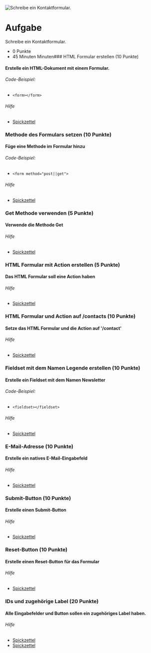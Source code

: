 ![Schreibe ein Kontaktformular.](https://techstarter.de/wp-content/uploads/2022/04/AWS_Restart_Logo_RGB.png)
# Aufgabe
Schreibe ein Kontaktformular.
* 0 Punkte
* 45 Minuten Minuten### HTML Formular erstellen (10 Punkte)
#### Erstelle ein HTML-Dokument mit einem Formular.

###### Code-Beispiel:
* `<form></form>`
###### Hilfe
* [Spickzettel](https://www.w3schools.com/html/html_forms.asp) 

### Methode des Formulars setzen (10 Punkte)
#### Füge eine Methode im Formular hinzu

###### Code-Beispiel:
* `<form method="post||get">`
###### Hilfe
* [Spickzettel](https://www.w3schools.com/tags/att_form_method.asp) 

### Get Methode verwenden (5 Punkte)
#### Verwende die Methode Get

###### Hilfe
* [Spickzettel](https://www.w3schools.com/tags/att_form_method.asp) 

### HTML Formular mit Action erstellen (5 Punkte)
#### Das HTML Formular soll eine Action haben

###### Hilfe
* [Spickzettel](https://www.w3schools.com/tags/att_form_method.asp) 

### HTML Formular und Action auf /contacts (10 Punkte)
#### Setze das HTML Formular und die Action auf '/contact'

###### Hilfe
* [Spickzettel](https://www.w3schools.com/tags/att_form_method.asp) 

### Fieldset mit dem Namen Legende erstellen (10 Punkte)
#### Erstelle ein Fieldset mit dem Namen Newsletter

###### Code-Beispiel:
* `<fieldset></fieldset>`
###### Hilfe
* [Spickzettel](https://www.w3schools.com/tags/tag_fieldset.asp) 

### E-Mail-Adresse (10 Punkte)
#### Erstelle ein natives E-Mail-Eingabefeld

###### Hilfe
* [Spickzettel](https://www.w3schools.com/tags/tag_input.asp) 

### Submit-Button (10 Punkte)
#### Erstelle einen Submit-Button

###### Hilfe
* [Spickzettel](https://www.w3schools.com/tags/att_input_type_submit.asp) 

### Reset-Button (10 Punkte)
#### Erstelle einen Reset-Button für das Formular

###### Hilfe
* [Spickzettel](https://www.w3schools.com/html/tryit.asp?filename=tryhtml_input_reset) 

### IDs und zugehörige Label (20 Punkte)
#### Alle Eingabefelder und Button sollen ein zugehöriges Label haben.

###### Hilfe
* [Spickzettel](https://www.w3schools.com/html/html_id.asp) 
* [Spickzettel](https://www.w3schools.com/tags/tag_label.asp) 

